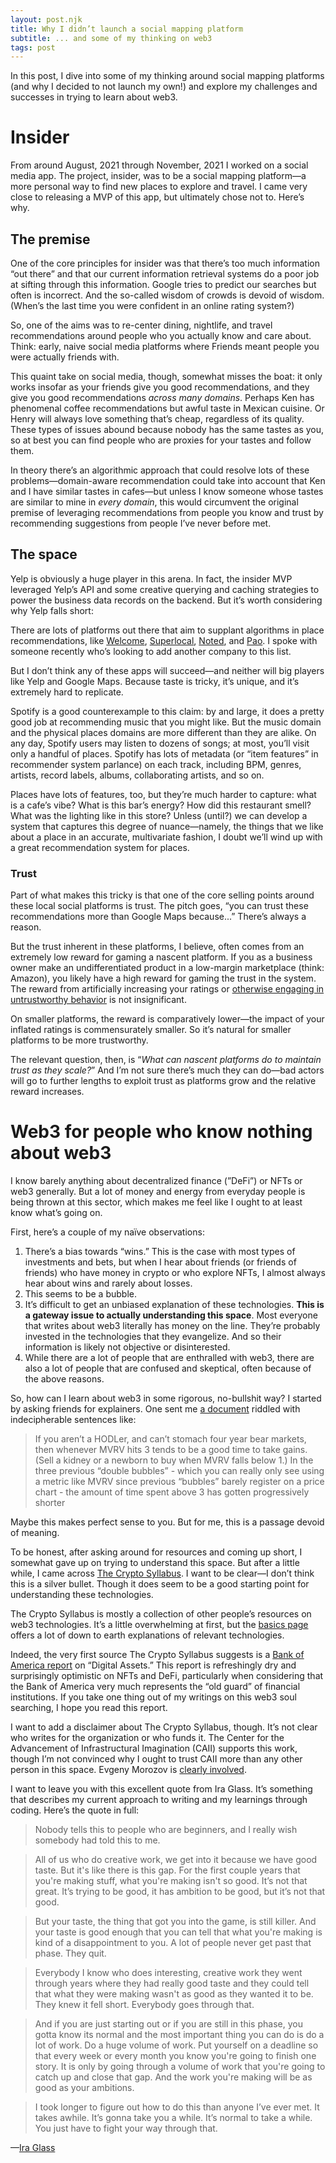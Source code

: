 ```yaml
---
layout: post.njk
title: Why I didn’t launch a social mapping platform
subtitle: ... and some of my thinking on web3
tags: post
---
```


In this post, I dive into some of my thinking around social mapping platforms (and why I decided to not launch my own!) and explore my challenges and successes in trying to learn about web3.

# Insider

From around August, 2021 through November, 2021 I worked on a social media app. The project, insider, was to be a social mapping platform—a more personal way to find new places to explore and travel. I came very close to releasing a MVP of this app, but ultimately chose not to. Here’s why.

## The premise

One of the core principles for insider was that there’s too much information “out there” and that our current information retrieval systems do a poor job at sifting through this information. Google tries to predict our searches but often is incorrect. And the so-called wisdom of crowds is devoid of wisdom. (When’s the last time you were confident in an online rating system?)

So, one of the aims was to re-center dining, nightlife, and travel recommendations around people who you actually know and care about. Think: early, naive social media platforms where Friends meant people you were actually friends with.

This quaint take on social media, though, somewhat misses the boat: it only works insofar as your friends give you good recommendations, and they give you good recommendations _across many domains_. Perhaps Ken has phenomenal coffee recommendations but awful taste in Mexican cuisine. Or Henry will always love something that’s cheap, regardless of its quality. These types of issues abound because nobody has the same tastes as you, so at best you can find people who are proxies for your tastes and follow them.

In theory there’s an algorithmic approach that could resolve lots of these problems—domain-aware recommendation could take into account that Ken and I have similar tastes in cafes—but unless I know someone whose tastes are similar to mine in _every domain_, this would circumvent the original premise of leveraging recommendations from people you know and trust by recommending suggestions from people I’ve never before met.

## The space

Yelp is obviously a huge player in this arena. In fact, the insider MVP leveraged Yelp’s API and some creative querying and caching strategies to power the business data records on the backend. But it’s worth considering why Yelp falls short:

There are lots of platforms out there that aim to supplant algorithms in place recommendations, like [Welcome](https://welco.me/), [Superlocal](https://pass.superlocal.com/), [Noted](https://www.getnoted.app/), and [Pao](https://www.thepaoapp.com/). I spoke with someone recently who’s looking to add another company to this list.

But I don’t think any of these apps will succeed—and neither will big players like Yelp and Google Maps. Because taste is tricky, it’s unique, and it’s extremely hard to replicate.

Spotify is a good counterexample to this claim: by and large, it does a pretty good job at recommending music that you might like. But the music domain and the physical places domains are more different than they are alike. On any day, Spotify users may listen to dozens of songs; at most, you’ll visit only a handful of places. Spotify has lots of metadata (or “item features” in recommender system parlance) on each track, including BPM, genres, artists, record labels, albums, collaborating artists, and so on.

Places have lots of features, too, but they’re much harder to capture: what is a cafe’s vibe? What is this bar’s energy? How did this restaurant smell? What was the lighting like in this store? Unless (until?) we can develop a system that captures this degree of nuance—namely, the things that we like about a place in an accurate, multivariate fashion, I doubt we’ll wind up with a great recommendation system for places.

### Trust

Part of what makes this tricky is that one of the core selling points around these local social platforms is trust. The pitch goes, “you can trust these recommendations more than Google Maps because...” There’s always a reason.

But the trust inherent in these platforms, I believe, often comes from an extremely low reward for gaming a nascent platform. If you as a business owner make an undifferentiated product in a low-margin marketplace (think: Amazon), you likely have a high reward for gaming the trust in the system. The reward from artificially increasing your ratings or [otherwise engaging in untrustworthy behavior](https://www.wired.com/story/amazon-failed-to-protect-your-data-investigation/) is not insignificant.

On smaller platforms, the reward is comparatively lower—the impact of your inflated ratings is commensurately smaller. So it’s natural for smaller platforms to be more trustworthy.

The relevant question, then, is “_What can nascent platforms do to maintain trust as they scale?_” And I’m not sure there’s much they can do—bad actors will go to further lengths to exploit trust as platforms grow and the relative reward increases.

# Web3 for people who know nothing about web3

I know barely anything about decentralized finance (”DeFi”) or NFTs or web3 generally. But a lot of money and energy from everyday people is being thrown at this sector, which makes me feel like I ought to at least know what’s going on.

First, here’s a couple of my naïve observations:

1. There’s a bias towards “wins.” This is the case with most types of investments and bets, but when I hear about friends (or friends of friends) who have money in crypto or who explore NFTs, I almost always hear about wins and rarely about losses.
2. This seems to be a bubble.
3. It’s difficult to get an unbiased explanation of these technologies. **This is a gateway issue to actually understanding this space**. Most everyone that writes about web3 literally has money on the line. They’re probably invested in the technologies that they evangelize. And so their information is likely not objective or disinterested.
4. While there are a lot of people that are enthralled with web3, there are also a lot of people that are confused and skeptical, often because of the above reasons.

So, how can I learn about web3 in some rigorous, no-bullshit way? I started by asking friends for explainers. One sent me [a document](https://messari.io/pdf/messari-report-crypto-theses-for-2022.pdf) riddled with indecipherable sentences like:

> If you aren’t a HODLer, and can’t stomach four year bear markets, then whenever MVRV hits 3 tends to be a good time to take gains. (Sell a kidney or a newborn to buy when MVRV falls below 1.) In the three previous “double bubbles” - which you can really only see using a metric like MVRV since previous “bubbles” barely register on a price chart - the amount of time spent above 3 has gotten progressively shorter

Maybe this makes perfect sense to you. But for me, this is a passage devoid of meaning.

To be honest, after asking around for resources and coming up short, I somewhat gave up on trying to understand this space. But after a little while, I came across [The Crypto Syllabus](https://the-crypto-syllabus.com/). I want to be clear—I don’t think this is a silver bullet. Though it does seem to be a good starting point for understanding these technologies.

The Crypto Syllabus is mostly a collection of other people’s resources on web3 technologies. It’s a little overwhelming at first, but the [basics page](https://the-crypto-syllabus.com/basics/) offers a lot of down to earth explanations of relevant technologies.

Indeed, the very first source The Crypto Syllabus suggests is a [Bank of America report](https://business.bofa.com/content/dam/boamlimages/documents/articles/ID21_1498/Digital_Assets_Primer_Redaction.pdf) on “Digital Assets.” This report is refreshingly dry and surprisingly optimistic on NFTs and DeFi, particularly when considering that the Bank of America very much represents the “old guard” of financial institutions. If you take one thing out of my writings on this web3 soul searching, I hope you read this report.

I want to add a disclaimer about The Crypto Syllabus, though. It’s not clear who writes for the organization or who funds it. The Center for the Advancement of Infrastructural Imagination (CAII) supports this work, though I’m not convinced why I ought to trust CAII more than any other person in this space. Evgeny Morozov is [clearly involved](https://the-crypto-syllabus.com/about-us/).

I want to leave you with this excellent quote from Ira Glass. It’s something that describes my current approach to writing and my learnings through coding. Here’s the quote in full:

> Nobody tells this to people who are beginners, and I really wish somebody had told this to me.

> All of us who do creative work, we get into it because we have good taste. But it's like there is this gap. For the first couple years that you're making stuff, what you're making isn't so good. It’s not that great. It’s trying to be good, it has ambition to be good, but it’s not that good.

> But your taste, the thing that got you into the game, is still killer. And your taste is good enough that you can tell that what you're making is kind of a disappointment to you. A lot of people never get past that phase. They quit.

> Everybody I know who does interesting, creative work they went through years where they had really good taste and they could tell that what they were making wasn't as good as they wanted it to be. They knew it fell short. Everybody goes through that.

> And if you are just starting out or if you are still in this phase, you gotta know its normal and the most important thing you can do is do a lot of work. Do a huge volume of work. Put yourself on a deadline so that every week or every month you know you're going to finish one story. It is only by going through a volume of work that you're going to catch up and close that gap. And the work you're making will be as good as your ambitions.

> I took longer to figure out how to do this than anyone I’ve ever met. It takes awhile. It’s gonna take you a while. It’s normal to take a while. You just have to fight your way through that.

—[Ira Glass](https://jamesclear.com/ira-glass-failure)
